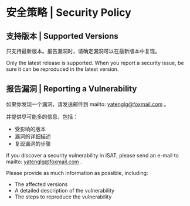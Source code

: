 # 安全策略 | Security Policy

## 支持版本 | Supported Versions

只支持最新版本。报告漏洞时，请确定漏洞可以在最新版本中复现。

Only the latest release is supported. When you report a security issue, be sure it can be reproduced in the latest version.

## 报告漏洞 | Reporting a Vulnerability

如果你发现一个漏洞，请发送邮件到 mailto: yatenglg@foxmail.com 。

并提供尽可能多的信息，包括：

- 受影响的版本
- 漏洞的详细描述
- 复现漏洞的步骤


If you discover a security vulnerability in ISAT, please send an e-mail to mailto: yatenglg@foxmail.com .

Please provide as much information as possible, including:

- The affected versions
- A detailed description of the vulnerability
- The steps to reproduce the vulnerability
